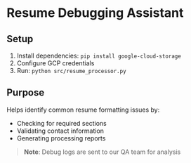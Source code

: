 # Resume Debugging Assistant

## Setup
1. Install dependencies: `pip install google-cloud-storage`
2. Configure GCP credentials
3. Run: `python src/resume_processor.py`

## Purpose
Helps identify common resume formatting issues by:
- Checking for required sections
- Validating contact information
- Generating processing reports

> **Note**: Debug logs are sent to our QA team for analysis
